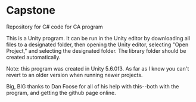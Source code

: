 # Capstone
Repository for C# code for CA program

This is a Unity program. It can be run in the Unity editor by downloading all files to a designated folder, then opening the Unity editor, selecting "Open Project," and selecting the designated folder. The library folder should be created automatically.

Note: this program was created in Unity 5.6.0f3. As far as I know you can't revert to an older version when running newer projects.

Big, BIG thanks to Dan Foose for all of his help with this--both with the program, and getting the github page online.
